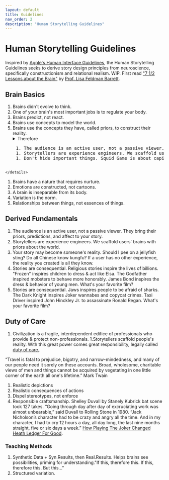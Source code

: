 ```yaml
---
layout: default
title: Guidelines
nav_order: 2
description: "Human Storytelling Guidelines"
---
```


# Human Storytelling Guidelines

Inspired by [Apple's Human Interface Guidelines](https://developer.apple.com/design/human-interface-guidelines/guidelines/overview), the Human Storytelling Guidelines seeks to derive story design principles from neuroscience, specifically constructionism and relational realism. WIP. First read ["7 1/2 Lessons about the Brain"](https://sevenandahalflessons.com/notes/Extended_notes_for_Seven_and_a_Half_Lessons_About_the_Brain) by [Prof. Lisa Feldman Barrett](https://lisafeldmanbarrett.com/).

## Brain Basics

1. Brains didn't evolve to think.
1. One of your brain's most important jobs is to regulate your body. 
1. Brains predict, not react.
1. Brains use concepts to model the world.
1. Brains use the concepts they have, called priors, to construct their reality. <details><summary>Therefore</summary>
  <pre>
    1. The audience is an active user, not a passive viewer. They bring their priors, predictions, and affect to your story.
    1. Storytellers are experience engineers. We scaffold users' brains with priors about the world.
    1. Don't hide important things. Squid Game is about capitalism killing everyone so a few live, but people miss the point.
    </pre>
    </details>
1. Brains have a nature that requires nurture.
1. Emotions are constructed, not cartoons.
1. A brain is inseparable from its body.
1. Variation is the norm.
1. Relationships between things, not essences of things.


## Derived Fundamentals

1. The audience is an active user, not a passive viewer. They bring their priors, predictions, and affect to your story.
1. Storytellers are experience engineers. We scaffold users' brains with priors about the world.
1. Your story may become someone's reality. Should I pee on a jellyfish sting? Do all Chinese know kungfu? If a user has no other experience, the reality you created is all they know. 
1. Stories are consequential. Religious stories inspire the lives of billions. "Frozen" inspires children to dress & act like Elsa. The Godfather inspired mobsters to behave more honorably. James Bond inspires the dress & behavior of young men. What's your favorite film?
1. Stories are consequential. Jaws inspires people to be afraid of sharks. The Dark Knight inspires Joker wannabes and copycat crimes. Taxi Driver inspired John Hinckley Jr. to assassinate Ronald Regan. What's your favorite film?


## Duty of Care

1. Civilization is a fragile, interdependent edifice of professionals who provide & protect non-professionals.
1.Storytellers scaffold people's reality. With this great power comes great responsibility, legally called [duty of care.]().

“Travel is fatal to prejudice, bigotry, and narrow-mindedness, and many of our people need it sorely on these accounts. Broad, wholesome, charitable views of men and things cannot be acquired by vegetating in one little corner of the earth all one's lifetime.”
Mark Twain


1. Realistic depictions 
1. Realistic consequences of actions
1. Dispel stereotypes, not enforce
1. Responsible craftsmanship. Shelley Duvall by Stanely Kubrick bat scene took 127 takes. “Going through day after day of excruciating work was almost unbearable,” said Duvall to Rolling Stone in 1980. “Jack Nicholson’s character had to be crazy and angry all the time. And in my character, I had to cry 12 hours a day, all day long, the last nine months straight, five or six days a week.” [How Playing The Joker Changed Heath Ledger For Good](https://www.looper.com/141474/how-playing-the-joker-changed-heath-ledger-for-good/).


### Teaching Methods

1. Synthetic.Data + Syn.Results, then Real.Results. Helps brains see possibilities, priming for understanding."If this, therefore this. If this, therefore this. But this..."
1. Structured variation.